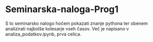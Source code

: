 # Seminarska-naloga-Prog1
S to seminarsko nalogo hočem pokazati znanje pythona ter obenem analizirati najbolše kolesarje vseh časov. Več je napisano v analiza_podatkov.ipynb, prva celica.